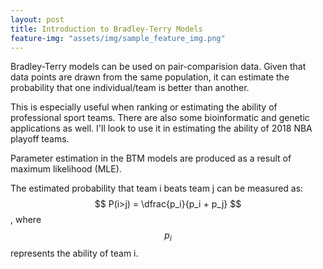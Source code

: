 ```yaml
---
layout: post
title: Introduction to Bradley-Terry Models
feature-img: "assets/img/sample_feature_img.png"
---
```


Bradley-Terry models can be used on pair-comparision data. Given that data points are drawn from the same population, it can estimate the probability that one individual/team is better than another.

This is especially useful when ranking or estimating the ability of professional sport teams. There are also some bioinformatic and genetic applications as well. I'll look to use it in estimating the ability of 2018 NBA playoff teams.  

Parameter estimation in the BTM models are produced as a result of maximum likelihood (MLE).

The estimated probability that team i beats team j can be measured as:   
        $$ P(i>j) = \dfrac{p_i}{p_i + p_j} $$, where $$p_i$$ represents the ability of team i.
